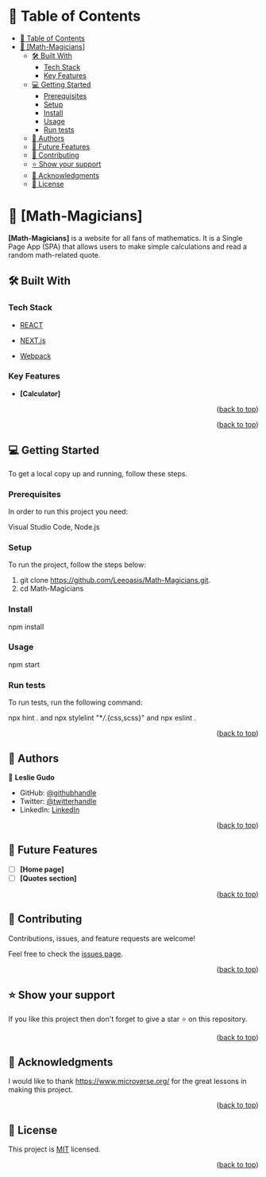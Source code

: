 # 📗 Table of Contents

- [📗 Table of Contents](#-table-of-contents)
- [📖 \[Math-Magicians\] ](#-math-magicians-)
  - [🛠 Built With ](#-built-with-)
    - [Tech Stack ](#tech-stack-)
    - [Key Features ](#key-features-)
  - [💻 Getting Started ](#-getting-started-)
    - [Prerequisites](#prerequisites)
    - [Setup](#setup)
    - [Install](#install)
    - [Usage](#usage)
    - [Run tests](#run-tests)
  - [👥 Authors ](#-authors-)
  - [🔭 Future Features ](#-future-features-)
  - [🤝 Contributing ](#-contributing-)
  - [⭐️ Show your support ](#️-show-your-support-)
  - [🙏 Acknowledgments ](#-acknowledgments-)
  - [📝 License ](#-license-)

<!-- PROJECT DESCRIPTION -->
# 📖 [Math-Magicians] <a name="about-project"></a>

**[Math-Magicians]** is a website for all fans of mathematics. It is a Single Page App (SPA) that allows users to  make simple calculations and read a random math-related quote.

## 🛠 Built With <a name="REACT, NEXT.js and Webpack"></a>

### Tech Stack <a name="REACT, NEXT.js and Webpack"></a>

<client>
  <ul>
    <li><a href="https://developer.mozilla.org/en-US/docs/Web/HTML">REACT</a></li>
  </ul>
</client>

<client>
  <ul>
    <li><a href="https://developer.mozilla.org/en-US/docs/Web/CSS">NEXT.js</a></li>
  </ul>
</client>

<client>
  <ul>
    <li><a href="https://developer.mozilla.org/en-US/docs/Web/JavaScript">Webpack</a></li>
  </ul>
</client>

<!-- Features -->

### Key Features <a name="key-features"></a>

- **[Calculator]**

<p align="right">(<a href="#readme-top">back to top</a>)</p>

<!-- LIVE DEMO -->

<p align="right">(<a href="#readme-top">back to top</a>)</p>

<!-- GETTING STARTED -->

## 💻 Getting Started <a name="getting-started"></a>

To get a local copy up and running, follow these steps.

### Prerequisites

In order to run this project you need:

Visual Studio Code,
Node.js

### Setup

To run the project, follow the steps below:

1. git clone https://github.com/Leeoasis/Math-Magicians.git.
2. cd Math-Magicians

### Install
npm install

### Usage
npm start

### Run tests

To run tests, run the following command: 

npx hint . and npx stylelint "\*_/_.{css,scss}" and npx eslint .


<p align="right">(<a href="#readme-top">back to top</a>)</p>

<!-- AUTHORS -->

## 👥 Authors <a name="authors"></a>

👤 **Leslie Gudo**

- GitHub: [@githubhandle](https://github.com/Leeoasis)
- Twitter: [@twitterhandle](https://twitter.com/gudo_leslie)
- LinkedIn: [LinkedIn](https://www.linkedin.com/in/leslie-gudo-b08a4)

<p align="right">(<a href="#readme-top">back to top</a>)</p>

<!-- FUTURE FEATURES -->

## 🔭 Future Features <a name="future-features"></a>

- [ ] **[Home page]**
- [ ] **[Quotes section]**

<p align="right">(<a href="#readme-top">back to top</a>)</p>

<!-- CONTRIBUTING -->

## 🤝 Contributing <a name="contributing"></a>

Contributions, issues, and feature requests are welcome!

Feel free to check the [issues page](https://github.com/Leeoasis/Math-Magicians/issues).

<p align="right">(<a href="#readme-top">back to top</a>)</p>

<!-- SUPPORT -->

## ⭐️ Show your support <a name="support"></a>

If you like this project then don't forget to give a star ⭐ on this repository.

<p align="right">(<a href="#readme-top">back to top</a>)</p>

<!-- ACKNOWLEDGEMENTS -->

## 🙏 Acknowledgments <a name="acknowledgements"></a>

I would like to thank https://www.microverse.org/ for the great lessons in making  this project.

<p align="right">(<a href="#readme-top">back to top</a>)</p>

<!-- LICENSE -->

## 📝 License <a name="license"></a>

This project is [MIT](./LICENSE.md) licensed.

<p align="right">(<a href="#readme-top">back to top</a>)</p>
